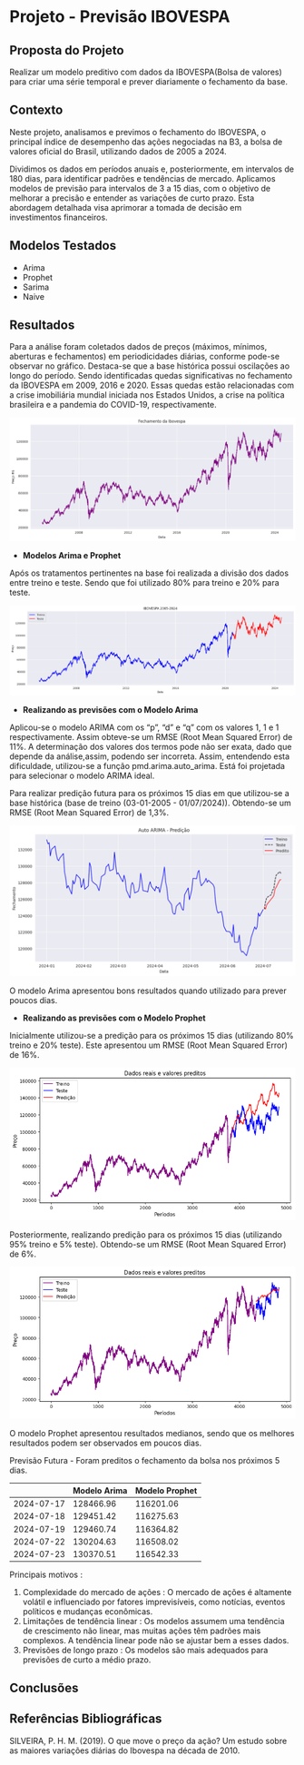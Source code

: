 # **Projeto - Previsão IBOVESPA**

**Proposta do Projeto**
---
Realizar um modelo preditivo com dados da IBOVESPA(Bolsa de valores) para criar uma série temporal e prever diariamente o fechamento da base.

**Contexto**
---

Neste projeto, analisamos e previmos o fechamento do IBOVESPA, o principal índice de desempenho das ações negociadas na B3, a bolsa de valores oficial do Brasil, utilizando dados de 2005 a 2024.

Dividimos os dados em períodos anuais e, posteriormente, em intervalos de 180 dias, para identificar padrões e tendências de mercado. Aplicamos modelos de previsão para intervalos de 3 a 15 dias, com o objetivo de melhorar a precisão e entender as variações de curto prazo. Esta abordagem detalhada visa aprimorar a tomada de decisão em investimentos financeiros.

**Modelos Testados**
---

* Arima
* Prophet
* Sarima
* Naive
  
**Resultados**
---

Para a análise foram coletados dados de preços (máximos, mínimos, aberturas e fechamentos) em  periodicidades diárias, conforme pode-se observar no gráfico. Destaca-se que a base histórica possui oscilações ao longo do período. Sendo identificadas quedas significativas no fechamento da IBOVESPA em 2009, 2016 e 2020. Essas quedas estão relacionadas com a crise imobiliária mundial iniciada nos Estados Unidos, a  crise na política brasileira e a pandemia do COVID-19, respectivamente.

![](figure/fechamento_hist.png)

* **Modelos Arima e Prophet**

Após os tratamentos pertinentes na base  foi realizada a divisão dos dados entre treino e teste. Sendo que foi utilizado 80% para treino e 20% para teste. 

![](figure/fechamento_hist_treino_teste.png)


* **Realizando as previsões com o Modelo Arima**
  
Aplicou-se o modelo ARIMA com os “p”, “d” e “q” com os valores 1, 1 e 1 respectivamente. Assim obteve-se um RMSE (Root Mean Squared Error) de 11%. A determinação dos valores dos termos pode não ser exata, dado que depende da análise,assim, podendo ser incorreta. Assim, entendendo esta dificuldade, utilizou-se a função pmd.arima.auto_arima. Está foi projetada para selecionar o modelo ARIMA ideal. 

Para realizar predição futura para os próximos 15 dias em que utilizou-se a base histórica (base de treino (03-01-2005 - 01/07/2024)). Obtendo-se um RMSE (Root Mean Squared Error) de 1,3%. 

![](figure/base_hist_completa_15_dias_arima.png)


O modelo Arima apresentou bons resultados quando utilizado para prever poucos dias.


* **Realizando as previsões com o Modelo Prophet**

Inicialmente utilizou-se a predição para os próximos 15 dias (utilizando 80% treino e 20% teste). Este apresentou um RMSE (Root Mean Squared Error) de 16%. 

![](figure/base_hist_80_20_15_dias_prophet.png)


Posteriormente, realizando predição para os próximos 15 dias (utilizando 95% treino e 5% teste). Obtendo-se um RMSE (Root Mean Squared Error) de 6%. 

![](figure/base_hist_completa_15_dias_prophet.png)


O modelo Prophet apresentou resultados medianos, sendo que os melhores resultados podem ser observados em poucos dias.

Previsão Futura - Foram preditos o fechamento da bolsa nos próximos 5 dias.

|               | Modelo Arima      | Modelo Prophet    |
|---------------|-------------------|-------------------|                 
| 2024-07-17    | 128466.96         | 116201.06         | 
| 2024-07-18    | 129451.42         | 116275.63         | 
| 2024-07-19    | 129460.74         | 116364.82         | 
| 2024-07-22    | 130204.63         | 116508.02         | 
| 2024-07-23    | 130370.51         | 116542.33         | 



Principais motivos : 
1) Complexidade do mercado de ações : O mercado de ações é altamente volátil e influenciado por fatores imprevisíveis, como notícias, eventos políticos e mudanças econômicas.
2) Limitações de tendência linear : Os modelos assumem uma tendência de crescimento não linear, mas muitas ações têm padrões mais complexos. A tendência linear pode não se ajustar bem a esses dados.
3) Previsões de longo prazo : Os modelos são mais adequados para previsões de curto a médio prazo. 

**Conclusões**
---


**Referências Bibliográficas**
---
SILVEIRA, P. H. M. (2019). O que move o preço da ação? Um estudo sobre as maiores variações diárias do Ibovespa na década de 2010.

